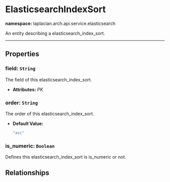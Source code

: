 # **ElasticsearchIndexSort**
**namespace:** laplacian.arch.api.service.elasticsearch

An entity describing a elasticsearch_index_sort.



---

## Properties

### field: `String`
The field of this elasticsearch_index_sort.
- **Attributes:** *PK*

### order: `String`
The order of this elasticsearch_index_sort.
- **Default Value:**
  ```kotlin
  "asc"
  ```

### is_numeric: `Boolean`
Defines this elasticsearch_index_sort is is_numeric or not.

## Relationships